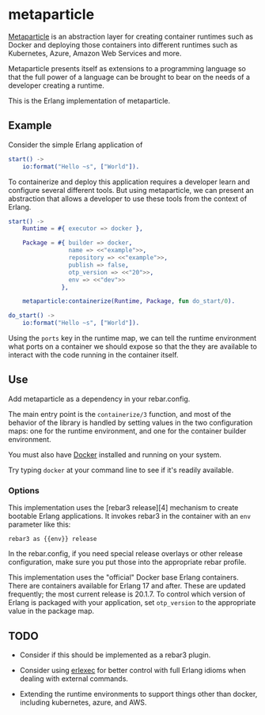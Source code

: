 metaparticle
============

[Metaparticle][1] is an abstraction layer for creating container runtimes such as
Docker and deploying those containers into different runtimes such as
Kubernetes, Azure, Amazon Web Services and more.

Metaparticle presents itself as extensions to a programming language so that
the full power of a language can be brought to bear on the needs of a developer
creating a runtime.

This is the Erlang implementation of metaparticle.

Example
-------
Consider the simple Erlang application of

```erlang
start() ->
    io:format("Hello ~s", ["World"]).
```

To containerize and deploy this application requires a developer learn and
configure several different tools. But using metaparticle, we can present an
abstraction that allows a developer to use these tools from the context of
Erlang.

```erlang
start() ->
    Runtime = #{ executor => docker },

    Package = #{ builder => docker,
                 name => <<"example">>,
                 repository => <<"example">>,
                 publish => false,
                 otp_version => <<"20">>,
                 env => <<"dev">>
               },

    metaparticle:containerize(Runtime, Package, fun do_start/0).

do_start() ->
    io:format("Hello ~s", ["World"]).

```

Using the `ports` key in the runtime map, we can tell the runtime environment
what ports on a container we should expose so that the they are available to
interact with the code running in the container itself.

Use
---
Add metaparticle as a dependency in your rebar.config.

The main entry point is the `containerize/3` function, and most of the behavior
of the library is handled by setting values in the two configuration maps: one
for the runtime environment, and one for the container builder environment.

You must also have [Docker][3] installed and running on your system.

Try typing `docker` at your command line to see if it's readily available.

### Options ###

This implementation uses the [rebar3 release][4] mechanism to create
bootable Erlang applications.  It invokes rebar3 in the container
with an `env` parameter like this:

    rebar3 as {{env}} release

In the rebar.config, if you need special release overlays or other
release configuration, make sure you put those into the appropriate
rebar profile.

This implementation uses the "official" Docker base Erlang 
containers. There are containers available for Erlang 17 and
after.  These are updated frequently; the most current release
is 20.1.7. To control which version of Erlang is packaged with
your application, set `otp_version` to the appropriate value 
in the package map.

TODO
----

* Consider if this should be implemented as a rebar3 plugin.

* Consider using [erlexec][2] for better control with full Erlang idioms when
  dealing with external commands.

* Extending the runtime environments to support things other than docker, including
  kubernetes, azure, and AWS.


[1]: https://metaparticle.io/
[2]: https://saleyn.github.io/erlexec/
[3]: https://get.docker.io/
